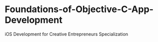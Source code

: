 # Foundations-of-Objective-C-App-Development
iOS Development for Creative Entrepreneurs Specialization 
